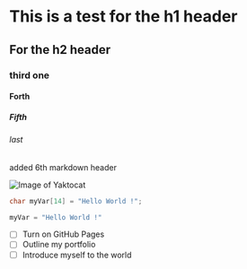 # This is a test for the h1 header
## For the h2 header
### third one
#### Forth
##### Fifth
###### last

added 6th markdown header

![Image of Yaktocat](https://octodex.github.com/images/yaktocat.png)


``` c
char myVar[14] = "Hello World !";
```

``` python
myVar = "Hello World !"
```
- [ ] Turn on GitHub Pages
- [ ] Outline my portfolio
- [ ] Introduce myself to the world
